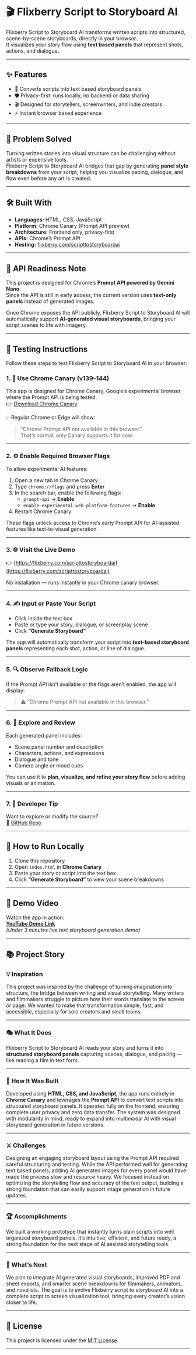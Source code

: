 # 🎬 Flixberry Script to Storyboard AI  

Flixberry Script to Storyboard AI transforms written scripts into structured, scene-by-scene storyboards, directly in your browser.  
It visualizes your story flow using **text based panels** that represent shots, actions, and dialogue.  

---

## ✨ Features  

- 🧾 Converts scripts into text based storyboard panels  
- 🛡️ Privacy-first: runs locally, no backend or data sharing  
- 🎬 Designed for storytellers, screenwriters, and indie creators  
- ⚡ Instant browser based experience

---

## 🧩 Problem Solved  

Turning written stories into visual structure can be challenging without artists or expensive tools.  
Flixberry Script to Storyboard AI bridges that gap by generating **panel style breakdowns** from your script, helping you visualize pacing, dialogue, and flow even before any art is created.  

---

## 🛠️ Built With  

- **Languages:** HTML, CSS, JavaScript  
- **Platform:** Chrome Canary (Prompt API preview)  
- **Architecture:** Frontend only, privacy-first  
- **APIs:** Chrome’s Prompt API  
- **Hosting:** [flixberry.com/scripttostoryboardai](https://www.flixberry.com/scripttostoryboardai)  

---

## 🧠 API Readiness Note  

This project is designed for Chrome’s **Prompt API powered by Gemini Nano**.  
Since the API is still in early access, the current version uses **text-only panels** instead of generated images.  

Once Chrome exposes the API publicly, Flixberry Script to Storyboard AI will automatically support **AI-generated visual storyboards**, bringing your script scenes to life with imagery.  

---

## 🧪 Testing Instructions  

Follow these steps to test Flixberry Script to Storyboard AI in your browser:

### 1. 🧭 Use Chrome Canary (v139–144)  
This app is designed for Chrome Canary, Google’s experimental browser where the Prompt API is being tested.  
👉 [Download Chrome Canary](https://www.google.com/chrome/canary/)  

💡 Regular Chrome or Edge will show:  
> “Chrome Prompt API not available in this browser.”  
That’s normal, only Canary supports it for now.

---

### 2. ⚙️ Enable Required Browser Flags  

To allow experimental AI features:  

1. Open a new tab in Chrome Canary  
2. Type `chrome://flags` and press **Enter**  
3. In the search bar, enable the following flags:  
   - `prompt-api` → **Enable**  
   - `enable-experimental-web-platform-features` → **Enable**  
4. Restart Chrome Canary  

These flags unlock access to Chrome’s early Prompt API for AI-assisted features like text-to-visual generation.  

---

### 3. 🌐 Visit the Live Demo  

👉 [https://flixberry.com/scripttostoryboardai](https://flixberry.com/scripttostoryboardai)  

No installation — runs instantly in your Chrome canary browser.  

---

### 4. ✍️ Input or Paste Your Script  

- Click inside the text box  
- Paste or type your story, dialogue, or screenplay scene  
- Click **“Generate Storyboard”**  

The app will automatically transform your script into **text-based storyboard panels** representing each shot, action, or line of dialogue.  

---

### 5. 🔍 Observe Fallback Logic  

If the Prompt API isn’t available or the flags aren’t enabled, the app will display:  
> ⚠️ “Chrome Prompt API not available in this browser.”

---

### 6. 🧩 Explore and Review  

Each generated panel includes:  
- Scene panel number and description  
- Characters, actions, and expressions  
- Dialogue and tone  
- Camera angle or mood cues  

You can use it to **plan, visualize, and refine your story flow** before adding visuals or animation.  

---

### 7. 🧠 Developer Tip  

Want to explore or modify the source?  
🔗 [GitHub Repo](https://github.com/flixberry/Flixberry-ScripttoStoryboardAi)  

---

## 🚀 How to Run Locally  

1. Clone this repository  
2. Open `index.html` in **Chrome Canary**  
3. Paste your story or script into the text box  
4. Click **“Generate Storyboard”** to view your scene breakdowns  

---

## 🎥 Demo Video  

Watch the app in action:  
**[YouTube Demo Link](https://youtu.be/Sg6HA_n8w3U?si=x5U99SDc1Lfz6hF4)**  
*(Under 3 minutes live text storyboard generation demo)*  

---

## 📚 Project Story  

### 💡 Inspiration  
This project was inspired by the challenge of turning imagination into structure, the bridge between writing and visual storytelling. Many writers and filmmakers struggle to picture how their words translate to the screen or page. We wanted to make that transformation simple, fast, and accessible, especially for solo creators and small teams.

---

### 🎭 What It Does  
Flixberry Script to Storyboard AI reads your story and turns it into **structured storyboard panels** capturing scenes, dialogue, and pacing — like reading a film in text form.  

---

### 🧱 How It Was Built  
Developed using **HTML, CSS, and JavaScript,** the app runs entirely in **Chrome Canary** and leverages the **Prompt API** to convert text scripts into structured storyboard panels. It operates fully on the frontend, ensuring complete user privacy and zero data transfer. The system was designed with modularity in mind, ready to expand into multimodal AI with visual storyboard generation in future versions.

---

### ⚔️ Challenges  
Designing an engaging storyboard layout using the Prompt API required careful structuring and testing. While the API performed well for generating text based panels, adding AI generated images for every panel would have made the process slow and resource heavy. We focused instead on optimizing the storytelling flow and accuracy of the text output, building a strong foundation that can easily support image generation in future updates.

---

### 🏆 Accomplishments  
We built a working prototype that instantly turns plain scripts into well organized storyboard panels. It’s intuitive, efficient, and future ready, a strong foundation for the next stage of AI assisted storytelling tools.

---

### 🔮 What’s Next  
We plan to integrate AI generated visual storyboards, improved PDF and sheet exports, and smarter scene breakdowns for filmmakers, animators, and novelists. The goal is to evolve Flixberry script to storyboard AI into a complete script to screen visualization tool, bringing every creator’s vision closer to life.

---

## 📄 License  

This project is licensed under the [MIT License](LICENSE).  

---
